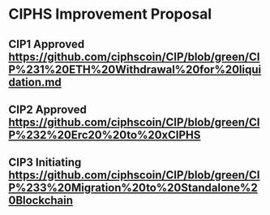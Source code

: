 # CIPHS Improvement Proposal

## CIP1 Approved https://github.com/ciphscoin/CIP/blob/green/CIP%231%20ETH%20Withdrawal%20for%20liquidation.md

## CIP2 Approved https://github.com/ciphscoin/CIP/blob/green/CIP%232%20Erc20%20to%20xCIPHS

## CIP3 Initiating https://github.com/ciphscoin/CIP/blob/green/CIP%233%20Migration%20to%20Standalone%20Blockchain
